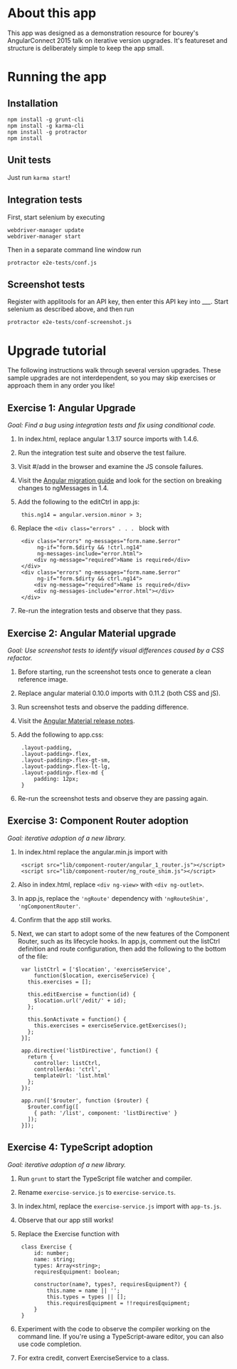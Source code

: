 # About this app

This app was designed as a demonstration resource for bourey's AngularConnect 2015 talk on iterative 
version upgrades.  It's featureset and structure is deliberately simple to keep the app small.


# Running the app

## Installation

```
npm install -g grunt-cli
npm install -g karma-cli
npm install -g protractor
npm install
```

## Unit tests

Just run `karma start`!

## Integration tests

First, start selenium by executing

```
webdriver-manager update
webdriver-manager start
```

Then in a separate command line window run 
```
protractor e2e-tests/conf.js
```

## Screenshot tests

Register with applitools for an API key, then enter this API key into ___.  Start selenium as
described above, and then run
```
protractor e2e-tests/conf-screenshot.js
```

# Upgrade tutorial

The following instructions walk through several version upgrades.  These sample 
upgrades are not interdependent, so you may skip exercises or approach them in 
any order you like!


## Exercise 1: Angular Upgrade

*Goal: Find a bug using integration tests and fix using conditional code.*

1. In index.html, replace angular 1.3.17 source imports with 1.4.6.

2. Run the integration test suite and observe the test failure.

3. Visit #/add in the browser and examine the JS console failures.

4. Visit the [Angular migration guide](https://docs.angularjs.org/guide/migration) 
and look for the section on breaking changes to ngMessages in 1.4.

5. Add the following to the editCtrl in app.js:

        this.ng14 = angular.version.minor > 3;

6. Replace the ```<div class="errors" . . . ``` block with 

        <div class="errors" ng-messages="form.name.$error" 
             ng-if="form.$dirty && !ctrl.ng14" 
             ng-messages-include="error.html">
        	<div ng-message="required">Name is required</div>
        </div>        
        <div class="errors" ng-messages="form.name.$error" 
             ng-if="form.$dirty && ctrl.ng14">
        	<div ng-message="required">Name is required</div>
        	<div ng-messages-include="error.html"></div>
        </div>

7. Re-run the integration tests and observe that they pass.


## Exercise 2: Angular Material upgrade

*Goal: Use screenshot tests to identify visual differences caused by a CSS 
refactor.*

1. Before starting, run the screenshot tests once to generate a clean reference 
image.

2. Replace angular material 0.10.0 imports with 0.11.2 (both CSS and jS).

3. Run screenshot tests and observe the padding difference.

4. Visit the [Angular Material release notes](https://github.com/angular/material/blob/master/CHANGELOG.md#breaking-changes-3).

5. Add the following to app.css:

        .layout-padding, 
        .layout-padding>.flex, 
        .layout-padding>.flex-gt-sm, 
        .layout-padding>.flex-lt-lg, 
        .layout-padding>.flex-md {
        	padding: 12px;
        }

6. Re-run the screenshot tests and observe they are passing again.


## Exercise 3: Component Router adoption

*Goal: iterative adoption of a new library.*

1. In index.html replace the angular.min.js import with

        <script src="lib/component-router/angular_1_router.js"></script>
        <script src="lib/component-router/ng_route_shim.js"></script>

2. Also in index.html, replace `<div ng-view>` with `<div ng-outlet>`.

3. In app.js, replace the `'ngRoute'` dependency with `'ngRouteShim', 
'ngComponentRouter'`.

4. Confirm that the app still works.

5. Next, we can start to adopt some of the new features of the Component Router,
such as its lifecycle hooks.  In app.js, comment out the listCtrl definition and
route configuration, then add the following to the bottom of the file:

        var listCtrl = ['$location', 'exerciseService', 
            function($location, exerciseService) {
          this.exercises = [];

          this.editExercise = function(id) {
            $location.url('/edit/' + id);
          };
            
          this.$onActivate = function() {
            this.exercises = exerciseService.getExercises();
          };
        }];
        
        app.directive('listDirective', function() {
          return {
            controller: listCtrl,
            controllerAs: 'ctrl',
            templateUrl: 'list.html'
          };
        });
        
        app.run(['$router', function ($router) {
          $router.config([
            { path: '/list', component: 'listDirective' }
          ]);
        }]);


## Exercise 4: TypeScript adoption

*Goal: iterative adoption of a new library.*

1. Run `grunt` to start the TypeScript file watcher and compiler.

2. Rename `exercise-service.js` to `exercise-service.ts`.  

3. In index.html, replace the `exercise-service.js` import with `app-ts.js`.

4. Observe that our app still works!

5. Replace the Exercise function with

        class Exercise {
            id: number;
            name: string;
            types: Array<string>;
            requiresEquipment: boolean;
        
            constructor(name?, types?, requiresEquipment?) {
                this.name = name || '';
                this.types = types || [];
                this.requiresEquipment = !!requiresEquipment;
            }
        }

6. Experiment with the code to observe the compiler working on the command line.
If you're using a TypeScript-aware editor, you can also use code completion.

7. For extra credit, convert ExerciseService to a class.
